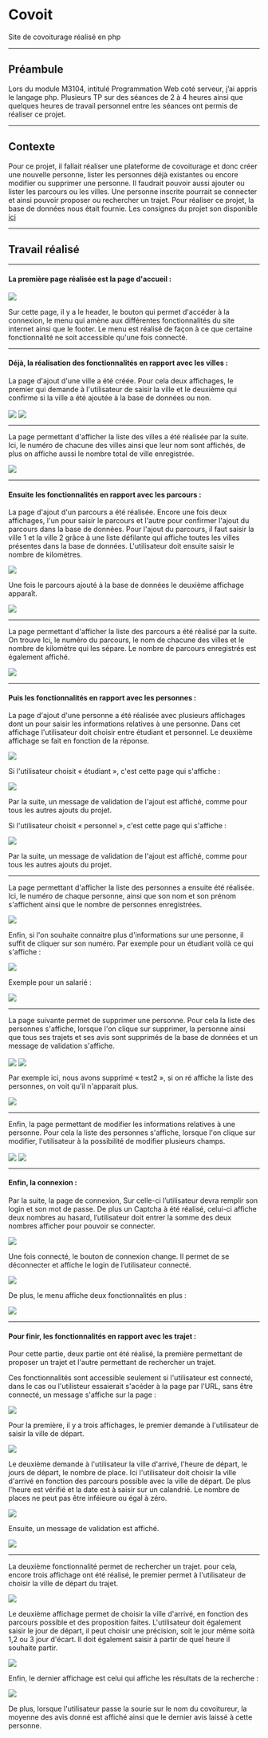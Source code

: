 # Covoit
Site de covoiturage réalisé en php

***
## Préambule

Lors du module M3104, intitulé Programmation Web coté serveur, j’ai appris le langage php. Plusieurs TP sur des séances de 2 à 4 heures ainsi que quelques heures de travail personnel entre les séances ont permis de réaliser ce projet.

***
## Contexte

Pour ce projet, il fallait réaliser une plateforme de covoiturage et donc créer une nouvelle personne, lister les personnes déjà existantes ou encore modifier ou supprimer une personne. Il faudrait pouvoir aussi ajouter ou lister les parcours ou les villes. Une personne inscrite pourrait se connecter et ainsi pouvoir proposer ou rechercher un trajet. Pour réaliser ce projet, la base de données nous était fournie. Les consignes du projet son disponible [ici](https://gitlab.com/MiCha/covoit)

***
## Travail réalisé

***

#### La première page réalisée est la page d'accueil : 

<img align="center" src="https://zupimages.net/up/20/53/fuy4.png">

Sur cette page, il y a le header, le bouton qui permet d'accéder à la connexion, le menu qui amène aux différentes fonctionnalités du site internet ainsi que le footer. Le menu est réalisé de façon à ce que certaine fonctionnalité ne soit accessible qu'une fois connecté. 

***

#### Déjà, la réalisation des fonctionnalités en rapport avec les villes : 

La page d'ajout d'une ville a été créée. Pour cela deux affichages, le premier qui demande à l'utilisateur de saisir la ville et le deuxième qui confirme si la ville a été ajoutée à la base de données ou non. 

<img align="center" src="https://zupimages.net/up/20/53/u4ai.png">

<img align="center" src="https://github.com/manon-deleest/Vrac/blob/master/Validation%20Ajouter%20ville.PNG">

***

La page permettant d'afficher la liste des villes a été réalisée par la suite. Ici, le numéro de chacune des villes ainsi que leur nom sont affichés, de plus on affiche aussi le nombre total de ville enregistrée. 

<img align="center" src="https://zupimages.net/up/20/53/sp8o.png">

***

#### Ensuite les fonctionnalités en rapport avec les parcours : 

La page d'ajout d'un parcours a été réalisée. Encore une fois deux affichages, l'un pour saisir le parcours et l'autre pour confirmer l'ajout du parcours dans la base de données. Pour l'ajout du parcours, il faut saisir la ville 1 et la ville 2 grâce à une liste défilante qui affiche toutes les villes présentes dans la base de données. L'utilisateur doit ensuite saisir le nombre de kilomètres. 

<img align="center" src="https://zupimages.net/up/20/53/7st9.png">

Une fois le parcours ajouté à la base de données le deuxième affichage apparaît. 

<img align="center" src="https://zupimages.net/up/20/53/mxn9.png">

***

La page permettant d'afficher la liste des parcours a été réalisé par la suite. On trouve Ici, le numéro du parcours, le nom de chacune des villes et le nombre de kilomètre qui les sépare. Le nombre de parcours enregistrés est également affiché. 

<img align="center" src="https://zupimages.net/up/20/53/l1n9.png">

***

#### Puis les fonctionnalités en rapport avec les personnes : 

La page d'ajout d'une personne a été réalisée avec plusieurs affichages dont un pour saisir les informations relatives à une personne. Dans cet affichage l'utilisateur doit choisir entre étudiant et personnel. Le deuxième affichage se fait en fonction de la réponse. 

<img align="center" src="https://zupimages.net/up/20/53/jwrx.png">

Si l'utilisateur choisit « étudiant », c'est cette page qui s'affiche : 

<img align="center" src="https://zupimages.net/up/20/53/nnc5.png">

Par la suite, un message de validation de l'ajout est affiché, comme pour tous les autres ajouts du projet. 

Si l'utilisateur choisit « personnel », c'est cette page qui s'affiche : 

<img align="center" src="https://zupimages.net/up/20/53/918d.png">

Par la suite, un message de validation de l'ajout est affiché, comme pour tous les autres ajouts du projet. 

***

La page permettant d'afficher la liste des personnes a ensuite été réalisée. Ici, le numéro de chaque personne, ainsi que son nom et son prénom s'affichent ainsi que le nombre de personnes enregistrées. 

<img align="center" src="https://zupimages.net/up/20/53/go0n.png">

Enfin, si l'on souhaite connaitre plus d'informations sur une personne, il suffit de cliquer sur son numéro. Par exemple pour un étudiant voilà ce qui s'affiche : 

<img align="center" src="https://zupimages.net/up/20/53/c6vp.png">

Exemple pour un salarié : 

<img align="center" src="https://zupimages.net/up/20/53/o16s.png">

***

La page suivante permet de supprimer une personne. Pour cela la liste des personnes s'affiche, lorsque l'on clique sur supprimer, la personne ainsi que tous ses trajets et ses avis sont supprimés de la base de données et un message de validation s'affiche. 

<img align="center" src="https://github.com/manon-deleest/Vrac/blob/master/SuppPersonne.PNG">

<img align="center" src="https://github.com/manon-deleest/Vrac/blob/master/Valide%20supp.PNG">

Par exemple ici, nous avons supprimé « test2 », si on ré affiche la liste des personnes, on voit qu'il n'apparait plus. 

<img align="center" src="https://github.com/manon-deleest/Vrac/blob/master/Tert2%20plus%20p%C3%A9sent.PNG">

***

Enfin, la page permettant de modifier les informations relatives à une personne. Pour cela la liste des personnes s'affiche, lorsque l'on clique sur modifier, l'utilisateur à la possibilité de modifier plusieurs champs.  

<img align="center" src="https://zupimages.net/up/20/53/odva.png">

<img align="center" src="https://zupimages.net/up/20/53/zl03.png">

***

#### Enfin, la connexion :

Par la suite, la page de connexion, Sur celle-ci l’utilisateur devra remplir son login et son mot de passe. De plus un Captcha à été réalisé, celui-ci affiche deux nombres au hasard, l’utilisateur doit entrer la somme des deux nombres afficher pour pouvoir se connecter. 

<img align="center" src="https://zupimages.net/up/20/53/f9y3.png">

Une fois connecté, le bouton de connexion change. Il permet de se déconnecter et affiche le login de l’utilisateur connecté.

<img align="center" src="https://zupimages.net/up/20/53/t0oh.png">

De plus, le menu affiche deux fonctionnalités en plus : 

<img align="center" src="https://zupimages.net/up/20/53/se24.png">

***

#### Pour finir, les fonctionnalités en rapport avec les trajet : 

Pour cette partie, deux partie ont été réalisé, la première permettant de proposer un trajet et l'autre permettant de rechercher un trajet. 

Ces fonctionnalités sont accessible seulement si l'utilisateur est connecté, dans le cas ou l'utilisteur essaierait s'acéder à la page par l'URL, sans être connecté,  un message s'affiche sur la page : 

<img align="center" src="https://zupimages.net/up/20/53/mwod.png">

Pour la première, il y a trois affichages, le premier demande à l'utilisateur de saisir la ville de départ.

<img align="center" src="https://zupimages.net/up/20/53/3f9o.png">

Le deuxième demande à l'utilisateur la ville d'arrivé, l'heure de départ, le jours de départ, le nombre de place. Ici l'utilisateur doit choisir la ville d'arrivé en fonction des parcours possible avec la ville de départ. De plus l'heure est vérifié et la date est à saisir sur un calandrié. Le nombre de places ne peut pas être inféieure ou égal à zéro. 

<img align="center" src="https://zupimages.net/up/20/53/odch.png">

Ensuite, un message de validation est affiché. 

<img align="center" src="https://zupimages.net/up/20/53/u8sn.png">

***

La deuxième fonctionnalité permet de rechercher un trajet. pour cela, encore trois affichage ont été réalisé, le premier permet à l'utilisateur de choisir la ville de départ du trajet. 

<img align="center" src="https://zupimages.net/up/20/53/0kpl.png">

Le deuxième affichage permet de choisir la ville d'arrivé, en fonction des parcours possible et des proposition faites. L'utilisateur doit également saisir le jour de départ, il peut choisir une précision, soit le jour même soità 1,2 ou 3 jour d'écart. Il doit également saisir à partir de quel heure il souhaite partir. 

<img align="center" src="https://zupimages.net/up/20/53/jo26.png">

Enfin, le dernier affichage est celui qui affiche les résultats de la recherche : 

<img align="center" src="https://zupimages.net/up/20/53/frtc.png">

De plus, lorsque l'utilisateur passe la sourie sur le nom du covoitureur, la moyenne des avis donné est affiché ainsi que le dernier avis laissé à cette personne. 



